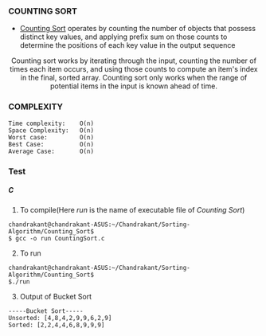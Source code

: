 ### COUNTING SORT

- [Counting Sort](https://en.wikipedia.org/wiki/Counting_sort) operates by counting the number of objects that possess distinct key values, and applying prefix sum on those counts to determine the positions of each key value in the output sequence

<p align="center">
Counting sort works by iterating through the input, counting the number of times each item occurs, and using those counts to compute an item's index in the final, sorted array.
Counting sort only works when the range of potential items in the input is known ahead of time.
</p>

### COMPLEXITY

```
Time complexity:    O(n)
Space Complexity:   O(n)
Worst case:         O(n)
Best Case:          O(n)
Average Case:       O(n)
```

### Test

##### C

1. To compile(Here _run_ is the name of executable file of _Counting Sort_)

```
chandrakant@chandrakant-ASUS:~/Chandrakant/Sorting-Algorithm/Counting_Sort$
$ gcc -o run CountingSort.c
```

2. To run

```
chandrakant@chandrakant-ASUS:~/Chandrakant/Sorting-Algorithm/Counting_Sort$
$./run
```

3. Output of Bucket Sort

```
-----Bucket Sort-----
Unsorted: [4,8,4,2,9,9,6,2,9]
Sorted: [2,2,4,4,6,8,9,9,9]
```
